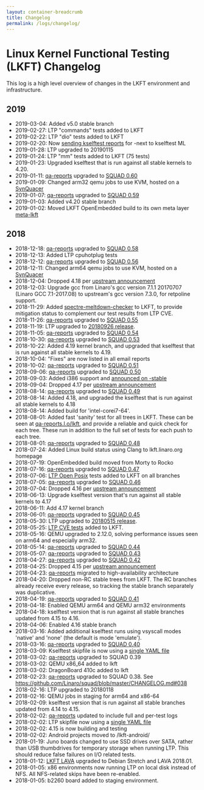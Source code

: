 ```yaml
---
layout: container-breadcrumb
title: Changelog
permalink: /logs/changelog/
---
```


# Linux Kernel Functional Testing (LKFT) Changelog

This log is a high level overview of changes in the LKFT environment and
infrastructure.

## 2019
- 2019-03-04: Added v5.0 stable branch
- 2019-02-27: LTP "commands" tests added to LKFT
- 2019-02-22: LTP "dio" tests added to LKFT
- 2019-02-20: Now [sending kselftest
  reports](https://lists.linaro.org/pipermail/linux-kselftest-mirror/2019-February/003456.html)
  for -next to kselftest ML
- 2019-01-28: LTP upgraded to 20190115
- 2019-01-24: LTP "mm" tests added to LKFT (75 tests)
- 2019-01-23: Upgraded kselftest that is run against all stable kernels to
  4.20.
- 2019-01-11: [qa-reports](https://qa-reports.linaro.org/) upgraded to [SQUAD
  0.60](https://github.com/Linaro/squad/blob/master/CHANGELOG.md)
- 2019-01-09: Changed arm32 qemu jobs to use KVM, hosted on a
  [SynQuacer](https://www.96boards.org/product/developerbox/)
- 2019-01-07: [qa-reports](https://qa-reports.linaro.org/) upgraded to [SQUAD
  0.59](https://github.com/Linaro/squad/blob/master/CHANGELOG.md)
- 2019-01-03: Added v4.20 stable branch
- 2019-01-02: Moved LKFT OpenEmbedded build to its own meta layer
  [meta-lkft](https://github.com/linaro/meta-lkft)

## 2018
- 2018-12-18: [qa-reports](https://qa-reports.linaro.org/) upgraded to [SQUAD
  0.58](https://github.com/Linaro/squad/blob/master/CHANGELOG.md)
- 2018-12-13: Added LTP cpuhotplug tests
- 2018-12-12: [qa-reports](https://qa-reports.linaro.org/) upgraded to [SQUAD
  0.56](https://github.com/Linaro/squad/blob/master/CHANGELOG.md)
- 2018-12-11: Changed arm64 qemu jobs to use KVM, hosted on a
  [SynQuacer](https://www.96boards.org/product/developerbox/)
- 2018-12-04: Dropped 4.18 per [upstream
  announcement](https://lore.kernel.org/lkml/20181121103111.GA9112@kroah.com/)
- 2018-12-03: Upgrade gcc from Linaro's gcc version 7.1.1 20170707 (Linaro GCC
  7.1-2017.08) to upstream's gcc version 7.3.0, for retpoline support.
- 2018-11-29: Added
  [spectre-meltdown-checker](https://github.com/speed47/spectre-meltdown-checker)
  to LKFT, to provide mitigation status to complement our test results from LTP
  CVE.
- 2018-11-26: [qa-reports](https://qa-reports.linaro.org/) upgraded to [SQUAD
  0.55](https://github.com/Linaro/squad/blob/master/CHANGELOG.md)
- 2018-11-19: LTP upgraded to [20180926
  release](https://github.com/linux-test-project/ltp/releases).
- 2018-11-05: [qa-reports](https://qa-reports.linaro.org/) upgraded to [SQUAD
  0.54](https://github.com/Linaro/squad/blob/master/CHANGELOG.md)
- 2018-10-30: [qa-reports](https://qa-reports.linaro.org/) upgraded to [SQUAD
  0.53](https://github.com/Linaro/squad/blob/master/CHANGELOG.md)
- 2018-10-22: Added 4.19 kernel branch, and upgraded that kselftest that is run
  against all stable kernels to 4.19.
- 2018-10-04: "Fixes" are now listed in all email reports
- 2018-10-02: [qa-reports](https://qa-reports.linaro.org/) upgraded to [SQUAD
  0.51](https://github.com/Linaro/squad/blob/master/CHANGELOG.md)
- 2018-09-06: [qa-reports](https://qa-reports.linaro.org/) upgraded to [SQUAD
  0.50](https://github.com/Linaro/squad/blob/master/CHANGELOG.md)
- 2018-09-03: Added i386 support and [announced on
  -stable](https://lists.linaro.org/pipermail/linux-stable-mirror/2018-September/058310.html)
- 2018-09-04: Dropped 4.17 per [upstream
  announcement](https://lwn.net/Articles/763430/)
- 2018-08-14: [qa-reports](https://qa-reports.linaro.org/) upgraded to [SQUAD
  0.49](https://github.com/Linaro/squad/blob/master/CHANGELOG.md)
- 2018-08-14: Added 4.18, and upgraded the kselftest that is run against all
  stable kernels to 4.18
- 2018-08-14: Added build for 'intel-corei7-64'.
- 2018-08-01: Added fast 'sanity' test for all trees in LKFT. These can be seen
  at [qa-reports.l.o/lkft](https://qa-reports.linaro.org/lkft/), and provide a
  reliable and quick check for each tree. These run in addition to the full set
  of tests for each push to each tree.
- 2018-08-01: [qa-reports](https://qa-reports.linaro.org/) upgraded to [SQUAD
  0.48](https://github.com/Linaro/squad/blob/master/CHANGELOG.md)
- 2018-07-24: Added Linux build status using Clang to lkft.linaro.org homepage
- 2018-07-19: OpenEmbedded build moved from Morty to Rocko
- 2018-07-16: [qa-reports](https://qa-reports.linaro.org/) upgraded to [SQUAD
  0.47](https://github.com/Linaro/squad/blob/master/CHANGELOG.md)
- 2018-07-06: [LTP Open
  Posix](https://github.com/linux-test-project/ltp/tree/master/testcases/open_posix_testsuite)
  tests added to LKFT on all branches
- 2018-07-05: [qa-reports](https://qa-reports.linaro.org/) upgraded to [SQUAD
  0.46](https://github.com/Linaro/squad/blob/master/CHANGELOG.md)
- 2018-07-04: Dropped 4.16 per [upstream
  announcement](https://lwn.net/Articles/758269/)
- 2018-06-13: Upgrade kselftest version that's run against all stable kernels
  to 4.17
- 2018-06-11: Add 4.17 kernel branch
- 2018-06-01: [qa-reports](https://qa-reports.linaro.org/) upgraded to [SQUAD
  0.45](https://github.com/Linaro/squad/blob/master/CHANGELOG.md)
- 2018-05-30: LTP upgraded to [20180515
  release](https://github.com/linux-test-project/ltp/releases).
- 2018-05-25: [LTP CVE
  tests](https://github.com/linux-test-project/ltp/blob/master/runtest/cve)
  added to LKFT.
- 2018-05-16: QEMU upgraded to 2.12.0, solving performance issues seen on arm64
  and especially arm32.
- 2018-05-14: [qa-reports](https://qa-reports.linaro.org/) upgraded to [SQUAD
  0.44](https://github.com/Linaro/squad/blob/master/CHANGELOG.md)
- 2018-05-07: [qa-reports](https://qa-reports.linaro.org/) upgraded to [SQUAD
  0.43](https://github.com/Linaro/squad/blob/master/CHANGELOG.md)
- 2018-04-27: [qa-reports](https://qa-reports.linaro.org/) upgraded to [SQUAD
  0.42](https://github.com/Linaro/squad/blob/master/CHANGELOG.md)
- 2018-04-25: Dropped 4.15 per [upstream
  announcement](https://lwn.net/Articles/752061/)
- 2018-04-23: [qa-reports](https://qa-reports.linaro.org/) migrated to
  high-availability architecture
- 2018-04-20: Dropped non-RC stable trees from LKFT. The RC branches already
  receive every release, so tracking the stable branch separately was
  duplicative.
- 2018-04-19: [qa-reports](https://qa-reports.linaro.org/) upgraded to [SQUAD
  0.41](https://github.com/Linaro/squad/blob/master/CHANGELOG.md)
- 2018-04-18: Enabled QEMU arm64 and QEMU arm32 environments
- 2018-04-18: kselftest version that is run against all stable branches updated
  from 4.15 to 4.16.
- 2018-04-06: Enabled 4.16 stable branch
- 2018-03-16: Added additional kselftest runs using vsyscall modes 'native' and
  'none' (the default is mode 'emulate').
- 2018-03-16: [qa-reports](https://qa-reports.linaro.org/) upgraded to [SQUAD
  0.40](https://github.com/Linaro/squad/blob/master/CHANGELOG.md)
- 2018-03-09: Kselftest skipfile is now using a [single YAML
  file](https://git.linaro.org/qa/test-definitions.git/tree/automated/linux/kselftest/skipfile-lkft.yaml)
- 2018-03-02: [qa-reports](https://qa-reports.linaro.org/) upgraded to SQUAD
  0.39
- 2018-03-02: QEMU x86_64 added to lkft
- 2018-03-02: DragonBoard 410c added to lkft
- 2018-02-23: [qa-reports](https://qa-reports.linaro.org/) upgraded to SQUAD
  0.38. See https://github.com/Linaro/squad/blob/master/CHANGELOG.md#038
- 2018-02-16: LTP upgraded to 20180118
- 2018-02-16: QEMU jobs in staging for arm64 and x86-64
- 2018-02-09: kselftest version that is run against all stable branches updated
  from 4.14 to 4.15.
- 2018-02-02: [qa-reports](https://qa-reports.linaro.org/) updated to include
  full and per-test logs
- 2018-02-02: LTP skipfile now using a [single YAML
  file](https://git.linaro.org/qa/test-definitions.git/tree/automated/linux/ltp/skipfile-lkft.yaml)
- 2018-02-02: 4.15 is now building and testing
- 2018-02-02: Android projects moved to /lkft-android/
- 2018-01-19: Juno boards changed to use SSD drives over SATA, rather than USB
  thumbdrives for temporary storage when running LTP. This should reduce false
  failures on I/O related tests.
- 2018-01-12: [LKFT LAVA](https://lkft.validation.linaro.org/) upgraded to
  Debian Stretch and LAVA 2018.01.
- 2018-01-05: x86 environments now running LTP on local disk instead of NFS.
  All NFS-related skips have been re-enabled.
- 2018-01-05: b2260 board added to staging environment.

